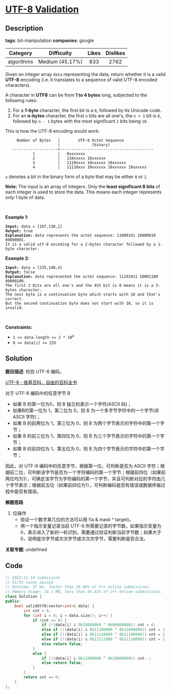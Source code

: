 # [UTF-8 Validation](https://leetcode.com/problems/utf-8-validation/description/)

## Description

**tags**: bit-manipulation
**companies**: google

|  Category  |   Difficulty    | Likes | Dislikes |
| :--------: | :-------------: | :---: | :------: |
| algorithms | Medium (45.17%) |  833  |   2762   |

<p>Given an integer array <code>data</code> representing the data, return whether it is a valid <strong>UTF-8</strong> encoding (i.e. it translates to a sequence of valid UTF-8 encoded characters).</p>

<p>A character in <strong>UTF8</strong> can be from <strong>1 to 4 bytes</strong> long, subjected to the following rules:</p>

<ol>
  <li>For a <strong>1-byte</strong> character, the first bit is a <code>0</code>, followed by its Unicode code.</li>
  <li>For an <strong>n-bytes</strong> character, the first <code>n</code> bits are all one&#39;s, the <code>n + 1</code> bit is <code>0</code>, followed by <code>n - 1</code> bytes with the most significant <code>2</code> bits being <code>10</code>.</li>
</ol>

<p>This is how the UTF-8 encoding would work:</p>

<pre><code>     Number of Bytes   |        UTF-8 Octet Sequence
                       |              (binary)
   --------------------+-----------------------------------------
            1          |   0xxxxxxx
            2          |   110xxxxx 10xxxxxx
            3          |   1110xxxx 10xxxxxx 10xxxxxx
            4          |   11110xxx 10xxxxxx 10xxxxxx 10xxxxxx</code></pre>

<p><code>x</code> denotes a bit in the binary form of a byte that may be either <code>0</code> or <code>1</code>.</p>

<p><strong>Note: </strong>The input is an array of integers. Only the <strong>least significant 8 bits</strong> of each integer is used to store the data. This means each integer represents only 1 byte of data.</p>

<p>&nbsp;</p>
<p><strong class="example">Example 1:</strong></p>

<pre><code><strong>Input:</strong> data = [197,130,1]
<strong>Output:</strong> true
<strong>Explanation:</strong> data represents the octet sequence: 11000101 10000010 00000001.
It is a valid utf-8 encoding for a 2-bytes character followed by a 1-byte character.</code></pre>

<p><strong class="example">Example 2:</strong></p>

<pre><code><strong>Input:</strong> data = [235,140,4]
<strong>Output:</strong> false
<strong>Explanation:</strong> data represented the octet sequence: 11101011 10001100 00000100.
The first 3 bits are all one&#39;s and the 4th bit is 0 means it is a 3-bytes character.
The next byte is a continuation byte which starts with 10 and that&#39;s correct.
But the second continuation byte does not start with 10, so it is invalid.</code></pre>

<p>&nbsp;</p>
<p><strong>Constraints:</strong></p>

<ul>
  <li><code>1 &lt;= data.length &lt;= 2 * 10<sup>4</sup></code></li>
  <li><code>0 &lt;= data[i] &lt;= 255</code></li>
</ul>

## Solution

**题目描述**: 检验 UTF-8 编码。

[UTF-8 - 维基百科，自由的百科全书](https://zh.wikipedia.org/wiki/UTF-8)

对于 UTF-8 编码中的任意字节 B

- 如果 B 的第一位为0，则 B 独立的表示一个字符(ASCII 码)；
- 如果B的第一位为 1，第二位为 0，则 B 为一个多字节字符中的一个字节(非 ASCII 字符)；
- 如果 B 的前两位为 1，第三位为 0，则 B 为两个字节表示的字符中的第一个字节；
- 如果 B 的前三位为 1，第四位为 0，则 B 为三个字节表示的字符中的第一个字节；
- 如果 B 的前四位为 1，第五位为 0，则 B 为四个字节表示的字符中的第一个字节；

因此，对 UTF-8 编码中的任意字节，根据第一位，可判断是否为 ASCII 字符；根据前二位，可判断该字节是否为一个字符编码的第一个字节；根据前四位（如果前两位均为1），可确定该字节为字符编码的第一个字节，并且可判断对应的字符由几个字节表示；根据前五位（如果前四位为1），可判断编码是否有错误或数据传输过程中是否有错误。

**解题思路**

1. 位操作
   - 验证一个数字某几位的方法可以用 !(a & mask ^ target)。
   - 用一个指示变量记录当前 UTF-8 所需要记录的字节数，如果指示变量为 0，表示进入了新的一轮识别，需要通过验证判断当前字节数；如果大于0，说明是次字节或次次字节或次次次字节，需要判断是否合法。

**关联专题**: undefined

## Code

```cpp
// 2022-11-14 submission
// 51/51 cases passed
// Runtime: 37 ms, faster than 20.66% of C++ online submissions.
// Memory Usage: 14.1 MB, less than 44.42% of C++ online submissions.
class Solution {
public:
    bool validUtf8(vector<int>& data) {
        int cnt = 0;
        for (int i = 0; i < data.size(); i++) {
            if (cnt == 0) {
                if (!(data[i] & 0b10000000 ^ 0b00000000)) cnt = 0;
                else if (!(data[i] & 0b11100000 ^ 0b11000000)) cnt = 1;
                else if (!(data[i] & 0b11110000 ^ 0b11100000)) cnt = 2;
                else if (!(data[i] & 0b11111000 ^ 0b11110000)) cnt = 3;
                else return false;
            }
            else {
                if (!(data[i] & 0b11000000 ^ 0b10000000)) cnt--;
                else return false;
            }
        }
        return cnt == 0;
    }
};
```
